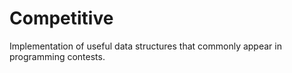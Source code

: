 # Competitive
Implementation of useful data structures that commonly appear in programming contests.
